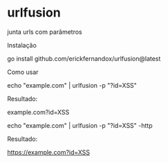 # urlfusion
junta urls com parâmetros 


Instalação

go install github.com/erickfernandox/urlfusion@latest

Como usar

echo "example.com" | urlfusion -p "?id=XSS"

Resultado:

example.com?id=XSS

echo "example.com" | urlfusion -p "?id=XSS" -http

Resultado:

https://example.com?id=XSS
